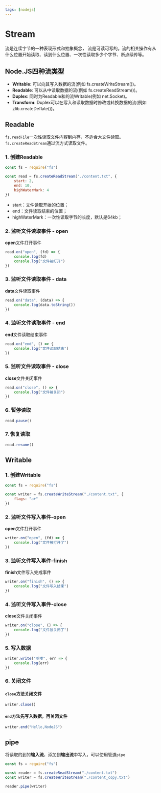```yaml
---
tags: [nodejs]
---
```


# Stream

流是连续字节的一种表现形式和抽象概念， 流是可读可写的。流的相关操作有从什么位置开始读取、读到什么位置、一次性读取多少个字节、断点续传等。

## Node.JS四种流类型

- **Writable**: 可以向其写入数据的流(例如 fs.createWriteStream())。  
- **Readable**: 可以从中读取数据的流(例如 fs.createReadStream())。  
- **Duplex**: 同时为Readable和的流Writable(例如 net.Socket)。  
- **Transform**: Duplex可以在写入和读取数据时修改或转换数据的流(例如zlib.createDeflate())。

## Readable

`fs.readFile`一次性读取文件内容到内存，不适合大文件读取。`fs.createReadStream`通过流方式读取文件。

### 1. 创建Readable

```javascript
const fs = require("fs")

const read = fs.createReadStream("./content.txt", {
	start: 2,
	end: 10,
	highWaterMark: 4
})
```

- start：文件读取开始的位置；
- end：文件读取结束的位置；
- highWaterMark：一次性读取字节的长度，默认是64kb；

### 2. 监听文件读取事件 - **open**

**open**文件打开事件

```javascript
read.on("open", (fd) => {
	console.log(fd)
	console.log("文件被打开")
})
```

### 3. 监听文件读取事件 - **data**

**data**文件读取事件

```javascript
read.on("data", (data) => {
	console.log(data.toString())
})
```

### 4. 监听文件读取事件 - **end**

**end**文件读取结束事件

```javascript
read.on("end", () => {
	console.log("文件读取结束")
})
```

### 5. 监听文件读取事件 - **close**

**close**文件关闭事件

```javascript
read.on("close", () => {
	console.log("文件被关闭")
})
```

### 6. 暂停读取

```javascript
read.pause()
```

### 7. 恢复读取

```javascript
read.resume()
```

## Writable

### 1. 创建Writable

```javascript
const fs = require("fs")

const writer = fs.createWriteStream("./content.txt", {
	flags: "a+"
})
```

### 2. 监听文件写入事件-**open**

**open**文件打开事件

```javascript
writer.on("open", (fd) => {
	console.log("文件被打开了")
})
```

### 3. 监听文件写入事件-**finish**

**finish**文件写入完成事件

```javascript
writer.on("finish", () => {
	console.log("文件写入结束")
})
```

### 4. 监听文件写入事件-**close**

**close**文件关闭事件

```javascript
writer.on("close", () => {
	console.log("文件被关闭了")
})
```

### 5. 写入数据

```javascript
writer.write("哈喽", err => {
	console.log(err)
})
```

### 6. 关闭文件

#### `close`方法关闭文件

```javascript
writer.close()
```

#### `end`方法先写入数据，再关闭文件

```javascript
writer.end("Hello,NodeJS")
```

## pipe

将读取的到的**输入流**，添加到**输出流**中写入，可以使用管道`pipe`

```javascript
const fs = require("fs")

const reader = fs.createReadStream("./content.txt")
const writer = fs.createWriteStream("./content_copy.txt")

reader.pipe(writer)
```


